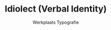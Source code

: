 ---
title: Idiolect (Verbal Identity)
subtitle: Werkplaats Typografie
description: "Identity\nAs Nostalgia Meets Time-Pressure, Mediamatic, Netherlands (NL)\nPhotographs by Franziska Schulz"
layout: project
thumbnail: "/assets/images/thumbnails/oliver-boulton-An-Englishman-Abroad-2.png"
---